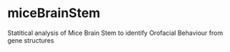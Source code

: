 # miceBrainStem
Statitical analysis of Mice Brain Stem to identify Orofacial Behaviour from gene structures
